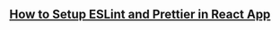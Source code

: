 ## [How to Setup ESLint and Prettier in React App](https://medium.com/@grantsky0503/setup-eslint-and-prettier-in-react-app-7c46b37697f6)
